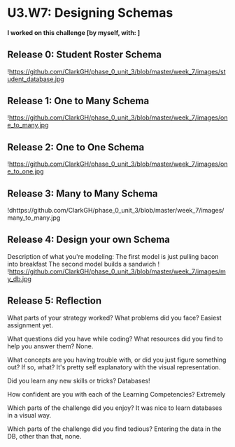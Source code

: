 # U3.W7: Designing Schemas


#### I worked on this challenge [by myself, with: ]


## Release 0: Student Roster Schema
!https://github.com/ClarkGH/phase_0_unit_3/blob/master/week_7/images/student_database.jpg


## Release 1: One to Many Schema
!https://github.com/ClarkGH/phase_0_unit_3/blob/master/week_7/images/one_to_many.jpg


## Release 2: One to One Schema
!https://github.com/ClarkGH/phase_0_unit_3/blob/master/week_7/images/one_to_one.jpg


## Release 3: Many to Many Schema
!dhttps://github.com/ClarkGH/phase_0_unit_3/blob/master/week_7/images/many_to_many.jpg


## Release 4: Design your own Schema
Description of what you're modeling: 
The first model is just pulling bacon into breakfast
The second model builds a sandwich
!
!https://github.com/ClarkGH/phase_0_unit_3/blob/master/week_7/images/my_db.jpg

## Release 5: Reflection
What parts of your strategy worked? What problems did you face?
Easiest assignment yet.

What questions did you have while coding? What resources did you find to help you answer them?
None.

What concepts are you having trouble with, or did you just figure something out? If so, what?
It's pretty self explanatory with the visual representation.

Did you learn any new skills or tricks?
Databases!

How confident are you with each of the Learning Competencies?
Extremely

Which parts of the challenge did you enjoy?
It was nice to learn databases in a visual way.

Which parts of the challenge did you find tedious?
Entering the data in the DB, other than that, none.